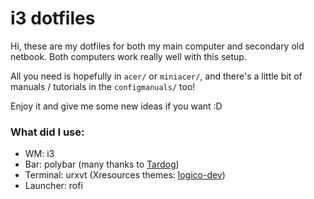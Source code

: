# i3 dotfiles
Hi, these are my dotfiles for both my main computer and secondary old netbook. Both computers work really well with this setup.

All you need is hopefully in `acer/` or `miniacer/`, and there's a little bit of manuals / tutorials in the `configmanuals/` too!

Enjoy it and give me some new ideas if you want :D

### What did I use:
- WM: i3
- Bar: polybar (many thanks to [Tardog](https://github.com/Tardog/i3-dotfiles))
- Terminal: urxvt (Xresources themes: [logico-dev](https://github.com/logico-dev/Xresources-themes))
- Launcher: rofi
